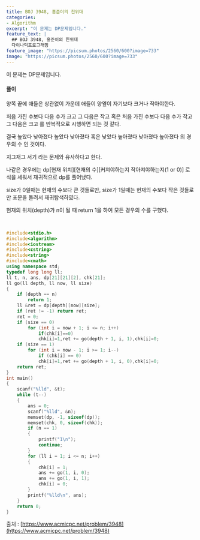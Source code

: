 ```yaml
---
title: BOJ 3948, 홍준이의 친위대
categories:
- Algorithm
excerpt: "이 문제는 DP문제입니다."
feature_text: |
  ## BOJ 3948, 홍준이의 친위대
  다이나믹프로그래밍
feature_image: "https://picsum.photos/2560/600?image=733"
image: "https://picsum.photos/2560/600?image=733"
---
```


이 문제는 DP문제입니다.

<h4>풀이</h4> 
양쪽 끝에 애들은 상관없이 가운데 애들이 양옆이 자기보다 크거나 작아야한다.

처음 가진 수보다 다음 수가 크고 그 다음은 작고 혹은 처음 가진 수보다 다음 수가 작고 그 다음은 크고 를 반복적으로 시행하면 되는 것 같다.

결국 높았다 낮아졌다 높았다 낮아졌다 혹은 낮았다 높아졌다 낮아졌다 높아졌다 의 경우의 수 인 것이다.

지그재그 서기 라는 문제와 유사하다고 한다.

나같은 경우에는 dp[현재 위치][현재의 수][커져야하는지 작아져야하는지(1 or 0)] 로 식을 세워서 재귀적으로 dp를 풀어냈다.

size가 0일때는 현재의 수보다 큰 것들로만, size가 1일때는 현재의 수보다 작은 것들로만 포문을 돌려서 재귀탐색하였다.

현재의 위치(depth)가 n이 될 때 return 1을 하여 모든 경우의 수를 구했다.

​
```c++
#include<stdio.h>
#include<algorithm>
#include<iostream>
#include<cstring>
#include<string>
#include<cmath>
using namespace std;
typedef long long ll;
ll t, n, ans, dp[21][21][2], chk[21];
ll go(ll depth, ll now, ll size)
{
	if (depth == n)
		return 1;
	ll &ret = dp[depth][now][size];
	if (ret != -1) return ret;
	ret = 0;
	if (size == 0)
		for (int i = now + 1; i <= n; i++)
			if(chk[i]==0)
			chk[i]=1,ret += go(depth + 1, i, 1),chk[i]=0;
	if (size == 1)
		for (int i = now - 1; i >= 1; i--)
			if (chk[i] == 0)
			chk[i]=1,ret += go(depth + 1, i, 0),chk[i]=0;
	return ret;
}
int main()
{
	scanf("%lld", &t);
	while (t--)
	{
		ans = 0;
		scanf("%lld", &n);
		memset(dp, -1, sizeof(dp));
		memset(chk, 0, sizeof(chk));
		if (n == 1)
		{
			printf("1\n");
			continue;
		}
		for (ll i = 1; i <= n; i++)
		{
			chk[i] = 1;
			ans += go(1, i, 0);
			ans += go(1, i, 1);
			chk[i] = 0;
		}
		printf("%lld\n", ans);
	}
	return 0;
}
```

출처 : [https://www.acmicpc.net/problem/3948](https://www.acmicpc.net/problem/3948)